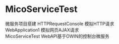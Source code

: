 # MicoServiceTest
微服务项目搭建
HTTPRequestConsole 模拟HTTP请求</br>
WebApplication1 模拟网页AJAX请求</br>
MicoServiceTest WebAPI基于OWIN的控制台微服务</br>
